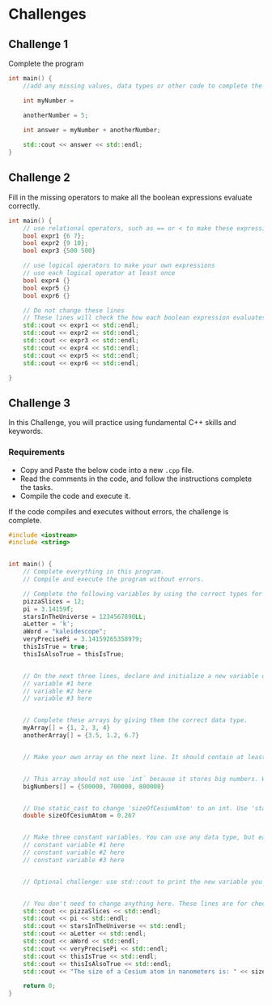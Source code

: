# Challenges

## Challenge 1
Complete the program

```cpp
int main() {
    //add any missing values, data types or other code to complete the program

    int myNumber = 

    anotherNumber = 5;
    
    int answer = myNumber + anotherNumber;

    std::cout << answer << std::endl;
}
```

## Challenge 2

Fill in the missing operators to make all the boolean expressions evaluate correctly.

```cpp
int main() {
    // use relational operators, such as == or < to make these expressions `true`
    bool expr1 {6 7};
    bool expr2 {9 10};
    bool expr3 {500 500}

    // use logical operators to make your own expressions
    // use each logical operator at least once
    bool expr4 {}
    bool expr5 {}
    bool expr6 {}

    // Do not change these lines
    // These lines will check the how each boolean expression evaluates
    std::cout << expr1 << std::endl;
    std::cout << expr2 << std::endl;
    std::cout << expr3 << std::endl;
    std::cout << expr4 << std::endl;
    std::cout << expr5 << std::endl;
    std::cout << expr6 << std::endl;

}
```

## Challenge 3

In this Challenge, you will practice using fundamental C++ skills and keywords.

### Requirements

- Copy and Paste the below code into a new `.cpp` file.
- Read the comments in the code, and follow the instructions complete the tasks.
- Compile the code and execute it.

If the code compiles and executes without errors, the challenge is complete.

```cpp
#include <iostream>
#include <string>


int main() {
    // Complete everything in this program.
    // Compile and execute the program without errors.

    // Complete the following variables by using the correct types for the data.
    pizzaSlices = 12;
    pi = 3.14159f;
    starsInTheUniverse = 1234567890LL;
    aLetter = 'k';
    aWord = "kaleidescope";
    veryPrecisePi = 3.14159265358979;
    thisIsTrue = true;
    thisIsAlsoTrue = thisIsTrue;


    // On the next three lines, declare and initialize a new variable on each line. Each variable must be a different data type.
    // variable #1 here
    // variable #2 here
    // variable #3 here


    // Complete these arrays by giving them the correct data type.
    myArray[] = {1, 2, 3, 4}
    anotherArray[] = {3.5, 1.2, 6.7}


    // Make your own array on the next line. It should contain at least 5 numbers. The numbers can be any number data type, but they must all be the same data type.


    // This array should not use `int` because it stores big numbers. What data type is better?
    bigNumbers[] = {500000, 700000, 800000}


    // Use static_cast to change 'sizeOfCesiumAtom' to an int. Use 'static_cast' on the line after sizeOfCesiumAtom.
    double sizeOfCesiumAtom = 0.267


    // Make three constant variables. You can use any data type, but each variable must be a different data type.
    // constant variable #1 here
    // constant variable #2 here
    // constant variable #3 here


    // Optional challenge: use std::cout to print the new variable you made with static_cast, on the next line.


    // You don't need to change anything here. These lines are for checking program output.
    std::cout << pizzaSlices << std::endl;
    std::cout << pi << std::endl;
    std::cout << starsInTheUniverse << std::endl;
    std::cout << aLetter << std::endl;
    std::cout << aWord << std::endl;
    std::cout << veryPrecisePi << std::endl;
    std::cout << thisIsTrue << std::endl;
    std::cout << thisIsAlsoTrue << std::endl;
    std::cout << "The size of a Cesium atom in nanometers is: " << sizeOfCesiumAtom << std::endl;

    return 0;
}
```

